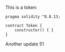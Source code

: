 This is a token: 

```
pragma solidity ^0.8.13;

contract Token {
    constructor() { }
}

```

Another update 51